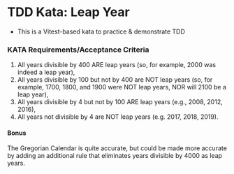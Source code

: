 # TDD Kata: Leap Year
- This is a Vitest-based kata to practice & demonstrate TDD

### KATA Requirements/Acceptance Criteria
1. All years divisible by 400 ARE leap years (so, for example, 2000 was indeed a leap year),
2. All years divisible by 100 but not by 400 are NOT leap years (so, for example, 1700, 1800, and 1900 were NOT leap years, NOR will 2100 be a leap year),
3. All years divisible by 4 but not by 100 ARE leap years (e.g., 2008, 2012, 2016),
4. All years not divisible by 4 are NOT leap years (e.g. 2017, 2018, 2019).

#### Bonus
The Gregorian Calendar is quite accurate, but could be made more accurate by adding an additional rule that eliminates years divisible by 4000 as leap years.